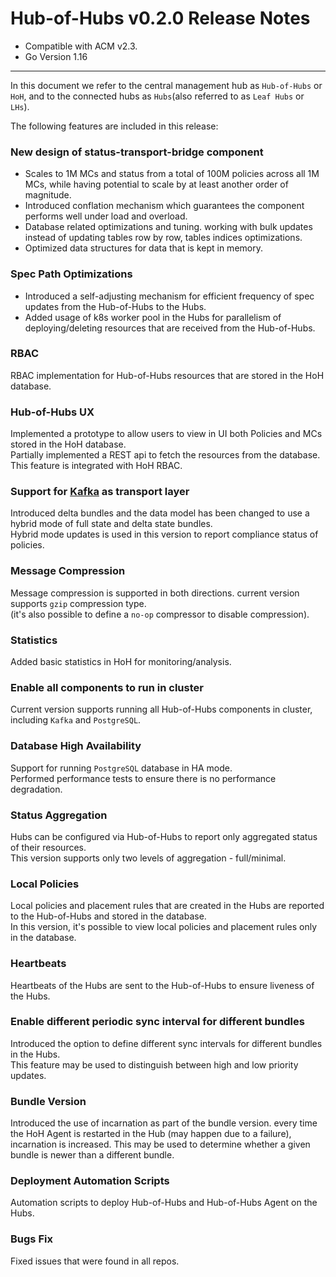 Hub-of-Hubs v0.2.0 Release Notes
================================

* Compatible with ACM v2.3. 
* Go Version 1.16

----
In this document we refer to the central management hub as `Hub-of-Hubs` or `HoH`, and to the connected hubs as 
`Hubs`(also referred to as `Leaf Hubs` or `LHs`).

The following features are included in this release:

### New design of status-transport-bridge component
* Scales to 1M MCs and status from a total of 100M policies across all 1M MCs, while having potential to scale by at 
least another order of magnitude.
* Introduced conflation mechanism which guarantees the component performs well under load and overload.
* Database related optimizations and tuning. working with bulk updates instead of updating tables row by row, tables indices optimizations.
* Optimized data structures for data that is kept in memory. 

### Spec Path Optimizations
* Introduced a self-adjusting mechanism for efficient frequency of spec updates from the Hub-of-Hubs to the Hubs.
* Added usage of k8s worker pool in the Hubs for parallelism of deploying/deleting resources that are received 
from the Hub-of-Hubs.

### RBAC
RBAC implementation for Hub-of-Hubs resources that are stored in the HoH database.

### Hub-of-Hubs UX
Implemented a prototype to allow users to view in UI both Policies and MCs stored in the HoH database.  
Partially implemented a REST api to fetch the resources from the database. This feature is integrated with HoH RBAC.

### Support for [Kafka](https://kafka.apache.org/) as transport layer 
Introduced delta bundles and the data model has been changed to use a hybrid mode of full state and delta state bundles.  
Hybrid mode updates is used in this version to report compliance status of policies.

### Message Compression
Message compression is supported in both directions. current version supports `gzip` compression type.  
(it's also possible to define a `no-op` compressor to disable compression).  

### Statistics
Added basic statistics in HoH for monitoring/analysis.

### Enable all components to run in cluster
Current version supports running all Hub-of-Hubs components in cluster, including `Kafka` and `PostgreSQL`.

### Database High Availability
Support for running `PostgreSQL` database in HA mode.  
Performed performance tests to ensure there is no performance degradation.

### Status Aggregation
Hubs can be configured via Hub-of-Hubs to report only aggregated status of their resources.  
This version supports only two levels of aggregation - full/minimal.

### Local Policies
Local policies and placement rules that are created in the Hubs are reported to the Hub-of-Hubs and stored in the database.  
In this version, it's possible to view local policies and placement rules only in the database.

### Heartbeats
Heartbeats of the Hubs are sent to the Hub-of-Hubs to ensure liveness of the Hubs.

### Enable different periodic sync interval for different bundles
Introduced the option to define different sync intervals for different bundles in the Hubs.  
This feature may be used to distinguish between high and low priority updates.

### Bundle Version
Introduced the use of incarnation as part of the bundle version. every time the HoH Agent is restarted in the Hub 
(may happen due to a failure), incarnation is increased. This may be used to determine whether a given bundle is newer 
than a different bundle.

### Deployment Automation Scripts
Automation scripts to deploy Hub-of-Hubs and Hub-of-Hubs Agent on the Hubs.

### Bugs Fix
Fixed issues that were found in all repos.
